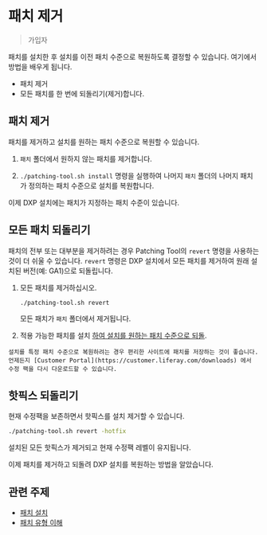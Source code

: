 # 패치 제거

> 가입자

패치를 설치한 후 설치를 이전 패치 수준으로 복원하도록 결정할 수 있습니다. 여기에서 방법을 배우게 됩니다.

* 패치 제거
* 모든 패치를 한 번에 되돌리기(제거)합니다.

## 패치 제거

패치를 제거하고 설치를 원하는 패치 수준으로 복원할 수 있습니다.

1. `패치` 폴더에서 원하지 않는 패치를 제거합니다.

1. `./patching-tool.sh install` 명령을 실행하여 나머지 `패치` 폴더의 나머지 패치가 정의하는 패치 수준으로 설치를 복원합니다.

이제 DXP 설치에는 패치가 지정하는 패치 수준이 있습니다.

## 모든 패치 되돌리기

패치의 전부 또는 대부분을 제거하려는 경우 Patching Tool의 `revert` 명령을 사용하는 것이 더 쉬울 수 있습니다. `revert` 명령은 DXP 설치에서 모든 패치를 제거하여 원래 설치된 버전(예: GA1)으로 되돌립니다.

1. 모든 패치를 제거하십시오.

    ```bash
    ./patching-tool.sh revert
    ```

    모든 패치가 `패치` 폴더에서 제거됩니다.

1. 적용 가능한 패치를 설치 [하여 설치를 원하는 패치 수준으로 되돌](../patching-dxp-7-3-and-earlier/installing-patches-for-dxp-7-3-and-earlier.md).

```{tip}
설치를 특정 패치 수준으로 복원하려는 경우 편리한 사이트에 패치를 저장하는 것이 좋습니다. 언제든지 [Customer Portal](https://customer.liferay.com/downloads) 에서 수정 팩을 다시 다운로드할 수 있습니다.
```

## 핫픽스 되돌리기

현재 수정팩을 보존하면서 핫픽스를 설치 제거할 수 있습니다.

```bash
./patching-tool.sh revert -hotfix
```

설치된 모든 핫픽스가 제거되고 현재 수정팩 레벨이 유지됩니다.

이제 패치를 제거하고 되돌려 DXP 설치를 복원하는 방법을 알았습니다.

## 관련 주제

* [패치 설치](../patching-dxp-7-3-and-earlier/installing-patches-for-dxp-7-3-and-earlier.md)
* [패치 유형 이해](../patching-dxp-7-3-and-earlier/understanding-patch-types-for-dxp-7-3-and-earlier.md)
